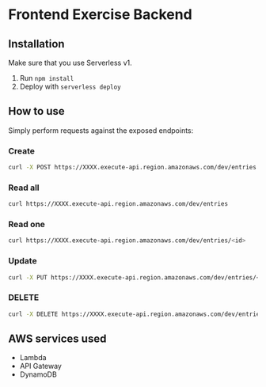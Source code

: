 # Frontend Exercise Backend

## Installation

Make sure that you use Serverless v1.

1. Run `npm install`
2. Deploy with `serverless deploy`

## How to use

Simply perform requests against the exposed endpoints:

### Create

```bash
curl -X POST https://XXXX.execute-api.region.amazonaws.com/dev/entries --data '{ "body" : "Learn Serverless" }'
```

### Read all


```bash
curl https://XXXX.execute-api.region.amazonaws.com/dev/entries
```

### Read one

```bash
curl https://XXXX.execute-api.region.amazonaws.com/dev/entries/<id>
```

### Update

```bash
curl -X PUT https://XXXX.execute-api.region.amazonaws.com/dev/entries/<id> --data '{ "body" : "Understand Serverless" }'
```

### DELETE

```bash
curl -X DELETE https://XXXX.execute-api.region.amazonaws.com/dev/entries/<id>
```

## AWS services used

- Lambda
- API Gateway
- DynamoDB
